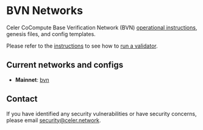 # BVN Networks

Celer CoCompute Base Verification Network (BVN) [operational instructions](./docs/), genesis files, and config templates.

Please refer to the [instructions](./docs/) to see how to [run a validator](./docs/validator.md).

## Current networks and configs

- **Mainnet**: [bvn](./bvn/)

## Contact

If you have identified any security vulnerabilities or have security concerns, please email security@celer.network.
